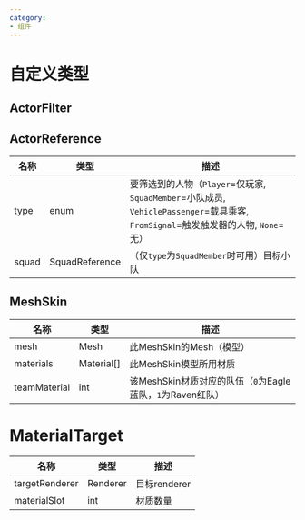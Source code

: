 ```yaml
---
category: 
- 组件
---
```

# 自定义类型

## ActorFilter

## ActorReference
| 名称 | 类型 | 描述 |
| ----------- | ----------- | ----------- |
| type | enum | 要筛选到的人物（`Player`=仅玩家, `SquadMember`=小队成员, `VehiclePassenger`=载具乘客, `FromSignal`=触发触发器的人物, `None`=无） |
| squad | SquadReference | （仅`type`为`SquadMember`时可用）目标小队 |

## MeshSkin
| 名称 | 类型 | 描述 |
| ----------- | ----------- | ----------- |
| mesh | Mesh | 此MeshSkin的Mesh（模型） |  
| materials | Material[] | 此MeshSkin模型所用材质 |  
| teamMaterial  | int | 该MeshSkin材质对应的队伍（`0`为Eagle蓝队，`1`为Raven红队） |  

# MaterialTarget
| 名称 | 类型 | 描述 |
| ----------- | ----------- | ----------- |
| targetRenderer | Renderer | 目标renderer |  
| materialSlot | int | 材质数量 |  
